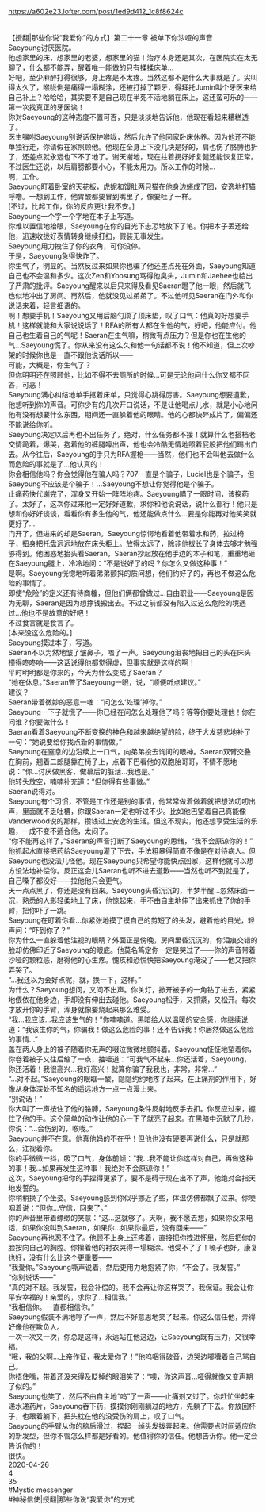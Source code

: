 https://a602e23.lofter.com/post/1ed9d412_1c8f8624c<br/>
<br/>
<br/>
【授翻|那些你说“我爱你”的方式】第二十一章 被单下你沙哑的声音<br/>
Saeyoung讨厌医院。<br/>
他想家里的床，想家里的老婆，想家里的猫！治疗本身还是其次，在医院实在太无聊了，什么都不能弄，醒着唯一能做的只有揉揉床单...<br/>
好吧，至少麻醉打得很够，身上疼是不太疼。当然这都不是什么大事就是了。尖叫得太久了，喉咙倒是痛得一塌糊涂，还被打掉了颗牙，得拜托Jumin叫个牙医来给自己补上？哈哈哈，其实要不是自己现在半死不活地躺在床上，这还蛮可乐的——第一次找真正的牙医诶！<br/>
你对Saeyoung的这种态度不置可否，只是淡淡地告诉他，他现在看起来糟糕透了。<br/>
医生嘱咐Saeyoung别说话保护喉咙，然后允许了他回家卧床休养。因为他还不能单独行走，你请假在家照顾他。他现在全身上下没几块是好的，肩也伤了胳膊也折了，还差点就永远也下不了地了。谢天谢地，现在拄着拐好好复健还能恢复正常。不过医生还说，以后肩膀都要小心，不能太用力。所以工作的时候...<br/>
啊，工作。<br/>
Saeyoung盯着卧室的天花板，虎妮和馒肚两只猫在他身边蜷成了团，安逸地打猫呼噜。一想到工作，他胃酸都要冒到嘴里了，像要吐了一样。<br/>
[不过，比起工作，你的反应更让我不安。]<br/>
Saeyoung一个字一个字地在本子上写道。<br/>
你难以置信地抬眼，Saeyoung在你的目光下忐忑地放下了笔。你把本子丢还给他，迅速收拢好表情转身继续打扫，假装无事发生。<br/>
Saeyoung用力拽住了你的衣角，可你没停。<br/>
于是，Saeyoung急得快炸了。<br/>
你生气了，明显的。当然反过来如果你也骗了他还差点死在外面，Saeyoung知道自己也不会温和多少。这次Zen和Yoosung骂得他臭头，Jumin和Jaehee也給出了严肃的批评。Saeyoung醒来以后只来得及看见Saeran瞪了他一眼，然后就飞也似地冲出了房间。再然后，他就没见过弟弟了。不过他听见Saeran在门外和你说话来着，轻言细语的。<br/>
啊！想要手机！Saeyoung又用后脑勺顶了顶床垫，叹了口气：他真的好想要手机！这样就能和大家说说话了！RFA的所有人都在生他的气，好吧，他能应付。他自己也生着自己的气呢！Saeran在生气嘛，稍微有点压力？但是你也在生他的气...Saeyoung慌了。你从来没有这么久和他一句话都不说！他不知道，但上次吵架的时候你也是一直不跟他说话所以——<br/>
可能，大概是，你生气了？<br/>
但你明明还在照顾他，比如不得不去厕所的时候...可是无论他问什么你又都不回答，可恶！<br/>
Saeyoung满心纠结地单手抠着床单，只觉得心跳得厉害。Saeyoung想要道歉，他想听到你的声音。可你少有的几次开口说话，不是让他喝点儿水，就是小心地问他有没有想要什么东西，期间还一直躲着他的眼睛。他的心都快碎成片了，偏偏还不能说给你听。<br/>
Saeyoung决定以后再也不出任务了，绝对，什么任务都不接！就算什么老搭档老交情跪着，爆哭，抱着他的裤腿嚎出声，他也会冷酷无情地照着屁股把他们踢出门去。从今往后，Saeyoung的手只为RFA握枪——当然，他们也不会叫他去做什么而危险的事就是了...他认真的！<br/>
你会相信他吗？你会觉得他在骗人吗？707一直是个骗子，Luciel也是个骗子，但Saeyoung不应该是个骗子！...Saeyoung不想让你觉得他是个骗子。<br/>
止痛药快代谢完了，浑身又开始一阵阵地疼。Saeyoung瞄了一眼时间，该换药了。太好了，这次你过来他一定好好道歉，求你和他说说话，说什么都行！他只是想和你好好谈谈，看看你有多生他的气，他还能做点什么...要是你能再对他笑笑就更好了...<br/>
门开了，但进来的却是Saeran。Saeyoung惊愕地看着他带着水和药，拉过椅子，扭身把托盘远远地放在床头柜上。放得太远了，除非他拔长了身体去够才勉强够得到。他困惑地抬头看Saeran，Saeran抄起放在他手边的本子和笔，重重地砸在Saeyoung腿上，冷冷地问：“不是说好了的吗？你怎么又做这种事！”<br/>
是啊。Saeyoung恍惚地听着弟弟颤抖的质问想，他们约好了的，再也不做这么危险的事情了。<br/>
即使“危险”的定义还有待商榷，但他们俩都曾做过...自由职业——Saeyoung是因为无聊，Saeran是因为想挣钱搬出去。不过之前都没有陷入过这么危险的境遇过...他也不是故意的好吧！<br/>
不过食言就是食言了。<br/>
[本来没这么危险的。]<br/>
Saeyoung摸过本子，写道。<br/>
Saeran不以为然地皱了皱鼻子，嗤了一声。Saeyoung沮丧地把自己的头在床头撞得咚咚响——这话说得他都觉得虚，但事实就是这样的啊！<br/>
平时明明都是你来的，今天为什么变成了Saeran？<br/>
“她在休息。”Saeran瞥了Saeyoung一眼，说，“顺便听点建议。”<br/>
建议？<br/>
Saeran带着微妙的恶意一嗤：“问怎么‘处理’掉你。”<br/>
Saeyoung一下子就慌了——你已经在问怎么处理他了吗？等等你要处理他！你在问谁？你要做什么！<br/>
Saeran看着Saeyoung不断变换的神色和越来越绝望的脸，终于大发慈悲地补了一句：“她说要给你找点新的事情做。”<br/>
Saeyoung在窒息的边沿续上一口气，向弟弟投去询问的眼神。Saeran双臂交叠在胸前，翘着二郎腿靠在椅子上，点着下巴看他的双胞胎哥哥，不情不愿地说：“你...讨厌做黑客，做幕后的脏活...我也是。”<br/>
他转头放空，喃喃补充道：“但你得有些事做。”<br/>
Saeran说得对。<br/>
Saeyoung有个习惯，不管是工作还是别的事情，他常常做着做着就把想法叨叨出声，里面就不乏吐槽，你跟Saeran一定也听过不少。比如他巴望着自己真能像Vanderwood说的那样，攒钱过上安逸的生活。但这不现实，他还想享受生活的乐趣，一成不变不适合他，太闷了。<br/>
“你不能再这样了，”Saeran的声音打断了Saeyoung的思绪，“我不会原谅你的！”<br/>
他抓起水直接把药给Saeyoung灌了下去，手法粗暴得简直不像是在对待病人。但Saeyoung也没法儿怪他。现在Saeyoung只希望你能快点回家，这样他就可以想方设法地补偿你。反正这会儿Saeran也听不进去道歉——当然也听不到就是了，自己嗓子都没好——拉他他只会更气。<br/>
天一点点黑了，你还是没有回来。Saeyoung头昏沉沉的，半梦半醒...忽然床面一沉，熟悉的人影轻柔地上了床，他惊起来，手不由自主地伸了出来抓住了你的手臂，把你吓了一跳。<br/>
Saeyoung在盯着你看...你紧张地摸了摸自己的剪短了的头发，避着他的目光，轻声问：“吓到你了？”<br/>
你为什么一直躲着他注视的眼睛？外面正是傍晚，房间里昏沉沉的，你泪痕交错的脸却仿佛印近了Saeyoung的眼底。他莫名笃定你一定是哭过了——你的声音带着沙哑的颗粒感，磨得他的心生疼。愧疚和恐慌快把Saeyoung淹没了——他又把你弄哭了。<br/>
“...我还以为会好点呢，就，换一下，这样。”<br/>
为什么？Saeyoung想问，又问不出声。你关灯，掀开被子的一角钻了进去，紧紧地偎依在他身边，手却没有伸出去碰他。Saeyoung松手，又抓紧，又松开。每次才放开你的手臂，浑身就像要烧起来那么难受。<br/>
“我...我应该...我应该生气的！”你喃喃道。黑暗给人以温暖的安全感，你继续说道：“我该生你的气，你骗我！做这么危险的事！还不告诉我！你居然做这么危险的事情...”<br/>
盖在两人身上的被子随着你无声的啜泣微微地颤抖着。Saeyoung怔怔地望着你，你卷着被子又往后缩了一点，抽噎道：“可我气不起来...你还活着，Saeyoung，你还活着！我很高兴...我好高兴！就算你骗了我我也，非常，非常...”<br/>
“...对不起。”Saeyoung的眼眶一酸，隐隐约约地疼了起来，在止痛剂的作用下，好像从身体深处不知名的遥远地方一点一点漫上来。<br/>
“别说话！”<br/>
你大叫了一声按住了他的胳膊，Saeyoung条件反射地反手去扣。你反应过来，握住了他的手。这个简单的动作让他的心一下子就亮了起来。在黑暗中沉默了几秒，你说：“...会伤到的，喉咙。”<br/>
Saeyoung并不在意。他真他妈的不在乎！但他也没有硬要再说什么，只是就那么，注视着你。<br/>
你的手微微一抖，吸了口气，身体前倾：“我...我不能让你这样对自己，再做这种的事！我...如果再发生这种事！我绝对不会原谅你！”<br/>
这次，Saeyoung把你的手捏得更紧了，要不是碍于现在出不了声，他绝对会指天地发誓的。<br/>
你稍稍换了个坐姿。Saeyoung感到你似乎挪近了些，体温仿佛都飘了过来。你哽咽着说：“但你...守信，回来了。”<br/>
你的声音里带着缥缈的笑意：“这...这就够了。天啊，我不愿去想，如果你没来电话，如果你没叫到Saeran，如果你...如果你最后，没有回来——”<br/>
Saeyoung再也忍不住了。他顾不上身上还疼着，直接把你拽进怀里，然后把你的脸按向自己的胸膛。你攥着他的衬衣哭得一塌糊涂。他受不了了！嗓子也好，康复也好，没有什么比这个更重要——<br/>
“我爱你。”Saeyoung嘶声说着，然后更用力地抱紧了你，“不会了。我发誓。”<br/>
“你别说话——”<br/>
“真的对不起。我发誓，我会补偿的。我不会再让你这样哭了。我保证。我会让你平安幸福的！亲爱的，求你了...相信我。”<br/>
“我相信你。一直都相信你。”<br/>
Saeyoung假装不满地哼了一声，然后不好意思地笑了起来。你这么信任他，弄得好像他在欺负人。<br/>
一次一次又一次，你总是这样，永远站在他这边，让Saeyoung既有压力，又很幸福。<br/>
“哦，我的父啊...上帝作证，我太爱你了！”他呜咽得破音，边哭边嘟囔着自己骂自己。<br/>
你捂住嘴，带着还没来得及眨掉的眼泪笑了：“噢，你这声音...哑得就像又变声期了似的。”<br/>
Saeyoung也笑了，然后不由自主地“呜”了一声——止痛剂又过了。你赶忙坐起来递水递药片，Saeyoung吞下药，摸摸你刚刚躺过的地方，先躺了下去。你放回杯子，也跟着躺下，把头枕在他的没受伤的肩上，叹了口气。<br/>
Saeyoung的手臂从你的脑后滑过，捏起一绰头发拨弄起来。他需要点时间适应你的新发型，但你不管怎么样都是好看的。他值得你的信任。他想告诉你。他一定会告诉你的！<br/>
很快。<br/>
2020-04-26<br/>
4<br/>
35<br/>
#Mystic messenger<br/>
#神秘信使|授翻|那些你说“我爱你”的方式<br/>

